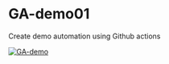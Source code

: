 # GA-demo01
Create demo automation using Github actions

[![GA-demo](https://github.com/ineszz/GA-demo01/actions/workflows/main.yml/badge.svg)](https://github.com/ineszz/GA-demo01/actions/workflows/main.yml)
